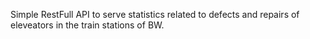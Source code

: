 Simple RestFull API to serve statistics related to defects and repairs of eleveators in the train stations of BW.
